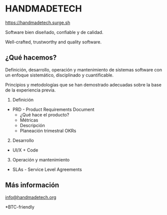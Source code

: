 # HANDMADETECH

https://handmadetech.surge.sh

Software bien diseñado, confiable y de calidad.

Well-crafted, trustworthy and quality software.

## ¿Qué hacemos? 

Definición, desarrollo, operación y mantenimiento de sistemas software
con un enfoque sistemático, disciplinado y cuantificable.

Principios y metodologías que se han demostrado adecuadas sobre la base de la experiencia previa.

1. Definición

  * PRD - Product Requirements Document
    * ¿Qué hace el producto?
    * Métricas
    * Descripción
    * Planeación trimestral OKRs

2. Desarrollo

  * UI/X + Code

3. Operación y mantenimiento

  * SLAs - Service Level Agreements

## Más información

info@handmadetech.org

*BTC-friendly